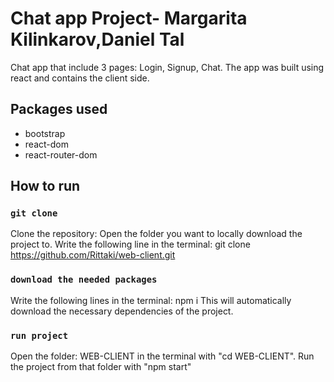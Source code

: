 # Chat app Project- Margarita Kilinkarov,Daniel Tal

Chat app that include 3 pages: Login, Signup, Chat.
The app was built using react and contains the client side.

## Packages used
- bootstrap
- react-dom
- react-router-dom

## How to run 

### `git clone`

Clone the repository:
Open the folder you want to locally download the project to.
Write the following line in the terminal:
git clone https://github.com/Rittaki/web-client.git

### `download the needed packages`

Write the following lines in the terminal:
npm i
This will automatically download the necessary dependencies of the project.


### `run project`

Open the folder: WEB-CLIENT in the terminal with "cd WEB-CLIENT".
Run the project from that folder with "npm start"

